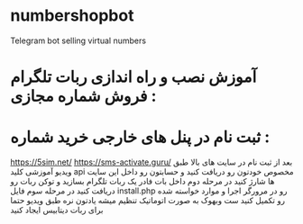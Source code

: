 # numbershopbot
Telegram bot selling virtual numbers
# آموزش نصب و راه اندازی ربات تلگرام فروش شماره مجازی :

# ثبت نام در پنل های خارجی خرید شماره :
https://5sim.net/
https://sms-activate.guru/
بعد از ثبت نام در سایت های بالا طبق ویدیو آموزشی کلید api مخصوص خودتون رو دریافت کنید و حسابتون رو داخل این سایت ها شارژ کنید
در مرحله دوم داخل بات فادر یک ربات تلگرام بسازید و توکن ربات رو دریافت کنید
در مرحله سوم فایل install.php رو در مرورگر اجرا و موارد خواسته شده رو تکمیل کنید 
ست وبهوک به صورت اتوماتیک تنظیم میشه
یادتون نره طبق ویدیو حتما برای ربات دیتابیس ایجاد کنید

